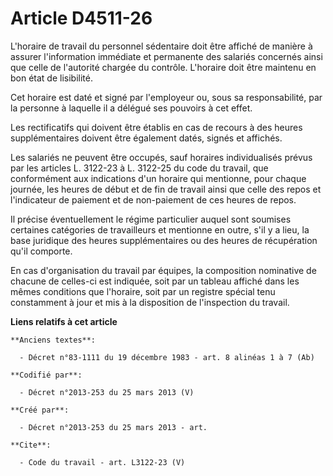 # Article D4511-26

L'horaire de travail du personnel sédentaire doit être affiché de manière à assurer l'information immédiate et permanente des
salariés concernés ainsi que celle de l'autorité chargée du contrôle. L'horaire doit être maintenu en bon état de
lisibilité. 

Cet horaire est daté et signé par l'employeur ou, sous sa responsabilité, par la personne à laquelle il a délégué ses
pouvoirs à cet effet. 

Les rectificatifs qui doivent être établis en cas de recours à des heures supplémentaires doivent être également datés,
signés et affichés. 

Les salariés ne peuvent être occupés, sauf horaires individualisés prévus par les articles L. 3122-23 à L. 3122-25 du code du
travail, que conformément aux indications d'un horaire qui mentionne, pour chaque journée, les heures de début et de fin de
travail ainsi que celle des repos et l'indicateur de paiement et de non-paiement de ces heures de repos. 

Il précise éventuellement le régime particulier auquel sont soumises certaines catégories de travailleurs et mentionne en
outre, s'il y a lieu, la base juridique des heures supplémentaires ou des heures de récupération qu'il comporte. 

En cas d'organisation du travail par équipes, la composition nominative de chacune de celles-ci est indiquée, soit par un
tableau affiché dans les mêmes conditions que l'horaire, soit par un registre spécial tenu constamment à jour et mis à la
disposition de l'inspection du travail.

**Liens relatifs à cet article**

	**Anciens textes**:

	  - Décret n°83-1111 du 19 décembre 1983 - art. 8 alinéas 1 à 7 (Ab)

	**Codifié par**:

	  - Décret n°2013-253 du 25 mars 2013 (V)

	**Créé par**:

	  - Décret n°2013-253 du 25 mars 2013 - art.

	**Cite**:

	  - Code du travail - art. L3122-23 (V)
